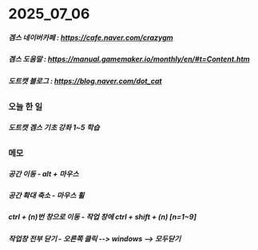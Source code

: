 # 2025_07_06
##### 겜스 네이버카페 : https://cafe.naver.com/crazygm
##### 겜스 도움말 : https://manual.gamemaker.io/monthly/en/#t=Content.htm
##### 도트캣 블로그 : https://blog.naver.com/dot_cat
##
### 오늘 한 일
##### 도트캣 겜스 기초 강좌 1~5 학습
##
### 메모
##### 공간 이동 - alt + 마우스
##### 공간 확대 축소  - 마우스 휠
##### ctrl + (n)번 창으로 이동 -  작업 창에 ctrl + shift + (n) [n=1~9]
##### 작업창 전부 닫기  -  오른쪽 클릭 --> windows --> 모두닫기